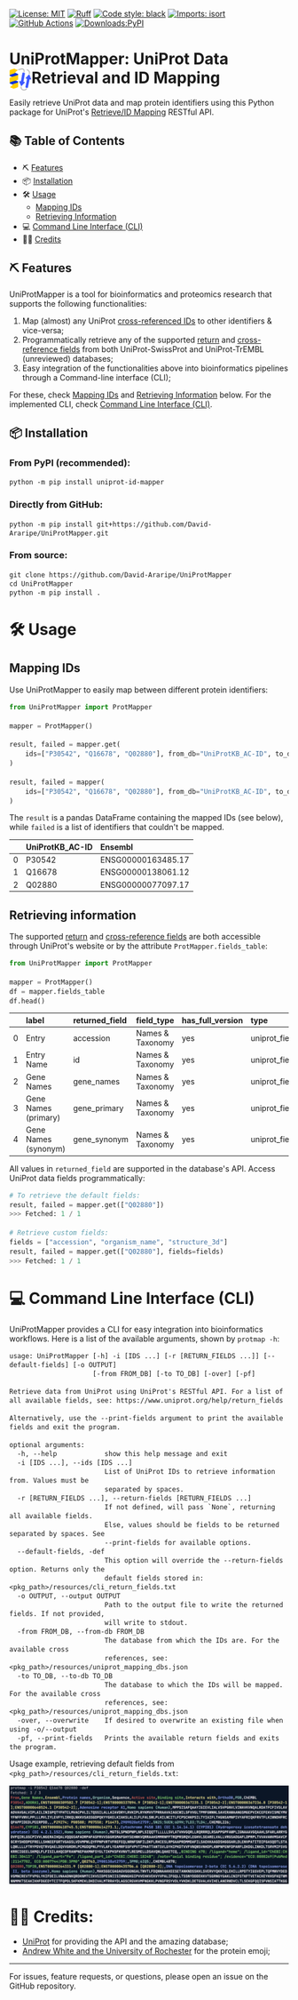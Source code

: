 [![License: MIT](https://img.shields.io/badge/License-MIT-purple?style=flat-square)](https://opensource.org/licenses/MIT)
[![Ruff](https://img.shields.io/endpoint?url=https://raw.githubusercontent.com/astral-sh/ruff/main/assets/badge/v2.json)](https://github.com/astral-sh/ruff)
[![Code style: black](https://img.shields.io/badge/code%20style-black-black?style=flat-square)](https://github.com/psf/black)
[![Imports: isort](https://img.shields.io/badge/%20imports-isort-%231674b1?style=flat-square&labelColor=ef8336)](https://pycqa.github.io/isort/)
[![GitHub Actions](https://img.shields.io/endpoint.svg?url=https%3A%2F%2Factions-badge.atrox.dev%2FDavid-Araripe%2FUniProtMapper%2Fbadge%3Fref%3Dmaster&style=flat-square)](https://actions-badge.atrox.dev/David-Araripe/UniProtMapper/goto?ref=master)
[![Downloads:PyPI](https://img.shields.io/pypi/dm/uniprot-id-mapper?style=flat-square)](https://pypi.org/project/uniprot-id-mapper/)

# UniProtMapper: UniProt Data Retrieval and ID Mapping <img align="left" width="40" height="40" src="https://raw.githubusercontent.com/whitead/protein-emoji/main/src/protein-72-color.svg">

Easily retrieve UniProt data and map protein identifiers using this Python package for UniProt's [Retrieve/ID Mapping](https://www.uniprot.org/id-mapping) RESTful API.

## 📚 Table of Contents

- ⛏️ [Features](#-features)
- 📦 [Installation](#-installation)
- 🛠️ [Usage](#-usage)
  - [Mapping IDs](#mapping-ids)
  - [Retrieving Information](#retrieving-information)
- 💻 [Command Line Interface (CLI)](#-command-line-interface-cli)
- 👏🏼 [Credits](#-credits)

## ⛏️ Features
UniProtMapper is a tool for bioinformatics and proteomics research that supports the following functionalities:

1. Map (almost) any UniProt [cross-referenced IDs](https://github.com/David-Araripe/UniProtMapper/blob/master/src/UniProtMapper/resources/uniprot_mapping_dbs.json) to other identifiers & vice-versa;
2. Programmatically  retrieve any of the supported [return](https://www.uniprot.org/help/return_fields) and [cross-reference fields](https://www.uniprot.org/help/return_fields_databases) from both UniProt-SwissProt and UniProt-TrEMBL (unreviewed) databases;
3. Easy integration of the functionalities above into bioinformatics pipelines through a Command-line interface (CLI);

For these, check [Mapping IDs](#mapping-ids) and [Retrieving Information](#retrieving-information) below. For the implemented CLI, check [Command Line Interface (CLI)](#-command-line-interface-cli).

## 📦 Installation

### From PyPI (recommended):
``` Shell
python -m pip install uniprot-id-mapper
```

### Directly from GitHub:
``` Shell
python -m pip install git+https://github.com/David-Araripe/UniProtMapper.git
```

### From source:
``` Shell
git clone https://github.com/David-Araripe/UniProtMapper
cd UniProtMapper
python -m pip install .
```
# 🛠️ Usage
## Mapping IDs
Use UniProtMapper to easily map between different protein identifiers:

``` python
from UniProtMapper import ProtMapper

mapper = ProtMapper()

result, failed = mapper.get(
    ids=["P30542", "Q16678", "Q02880"], from_db="UniProtKB_AC-ID", to_db="Ensembl"
)

result, failed = mapper(
    ids=["P30542", "Q16678", "Q02880"], from_db="UniProtKB_AC-ID", to_db="Ensembl"
)
```
The `result` is a pandas DataFrame containing the mapped IDs (see below), while `failed` is a list of identifiers that couldn't be mapped.

|    | UniProtKB_AC-ID   | Ensembl            |
|---:|:------------------|:-------------------|
|  0 | P30542            | ENSG00000163485.17 |
|  1 | Q16678            | ENSG00000138061.12 |
|  2 | Q02880            | ENSG00000077097.17 |

## Retrieving information

The supported [return](https://www.uniprot.org/help/return_fields) and [cross-reference fields](https://www.uniprot.org/help/return_fields_databases) are both accessible through UniProt's website or by the attribute `ProtMapper.fields_table`:

```Python
from UniProtMapper import ProtMapper

mapper = ProtMapper()
df = mapper.fields_table
df.head()
```
|    | label                | returned_field   | field_type       | has_full_version   | type          |
|---:|:---------------------|:-----------------|:-----------------|:-------------------|:--------------|
|  0 | Entry                | accession        | Names & Taxonomy | yes                | uniprot_field |
|  1 | Entry Name           | id               | Names & Taxonomy | yes                | uniprot_field |
|  2 | Gene Names           | gene_names       | Names & Taxonomy | yes                | uniprot_field |
|  3 | Gene Names (primary) | gene_primary     | Names & Taxonomy | yes                | uniprot_field |
|  4 | Gene Names (synonym) | gene_synonym     | Names & Taxonomy | yes                | uniprot_field |

All values in `returned_field` are supported in the database's API. Access UniProt data fields programmatically:

```Python
# To retrieve the default fields:
result, failed = mapper.get(["Q02880"])
>>> Fetched: 1 / 1

# Retrieve custom fields:
fields = ["accession", "organism_name", "structure_3d"]
result, failed = mapper.get(["Q02880"], fields=fields)
>>> Fetched: 1 / 1
```

# 💻 Command Line Interface (CLI)

UniProtMapper provides a CLI for easy integration into bioinformatics workflows. Here is a list of the available arguments, shown by `protmap -h`:

```text
usage: UniProtMapper [-h] -i [IDS ...] [-r [RETURN_FIELDS ...]] [--default-fields] [-o OUTPUT]
                     [-from FROM_DB] [-to TO_DB] [-over] [-pf]

Retrieve data from UniProt using UniProt's RESTful API. For a list of all available fields, see: https://www.uniprot.org/help/return_fields 

Alternatively, use the --print-fields argument to print the available fields and exit the program.

optional arguments:
  -h, --help            show this help message and exit
  -i [IDS ...], --ids [IDS ...]
                        List of UniProt IDs to retrieve information from. Values must be
                        separated by spaces.
  -r [RETURN_FIELDS ...], --return-fields [RETURN_FIELDS ...]
                        If not defined, will pass `None`, returning all available fields.
                        Else, values should be fields to be returned separated by spaces. See
                        --print-fields for available options.
  --default-fields, -def
                        This option will override the --return-fields option. Returns only the
                        default fields stored in: <pkg_path>/resources/cli_return_fields.txt
  -o OUTPUT, --output OUTPUT
                        Path to the output file to write the returned fields. If not provided,
                        will write to stdout.
  -from FROM_DB, --from-db FROM_DB
                        The database from which the IDs are. For the available cross
                        references, see: <pkg_path>/resources/uniprot_mapping_dbs.json
  -to TO_DB, --to-db TO_DB
                        The database to which the IDs will be mapped. For the available cross
                        references, see: <pkg_path>/resources/uniprot_mapping_dbs.json
  -over, --overwrite    If desired to overwrite an existing file when using -o/--output
  -pf, --print-fields   Prints the available return fields and exits the program.
  ```

Usage example, retrieving default fields from `<pkg_path>/resources/cli_return_fields.txt`:
<p align="center">
    <img src="https://github.com/David-Araripe/UniProtMapper/blob/master/figures/cli_example_fig.png?raw=true" alt="Image displaying the output of UniProtMapper's CLI, protmap"/>
</p>

# 👏🏼 Credits:

- [UniProt](https://www.uniprot.org/) for providing the API and the amazing database;
- [Andrew White and the University of Rochester](https://github.com/whitead/protein-emoji) for the protein emoji;

---

For issues, feature requests, or questions, please open an issue on the GitHub repository.